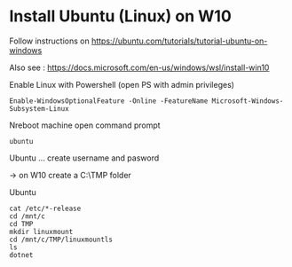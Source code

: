 # Install Ubuntu (Linux) on W10
Follow instructions on   https://ubuntu.com/tutorials/tutorial-ubuntu-on-windows

Also see : https://docs.microsoft.com/en-us/windows/wsl/install-win10

Enable Linux with Powershell (open PS with admin privileges)

	Enable-WindowsOptionalFeature -Online -FeatureName Microsoft-Windows-Subsystem-Linux


Nreboot machine
open command prompt

	ubuntu
Ubuntu ... create username and pasword

-> on W10 create a C:\TMP folder

Ubuntu

    cat /etc/*-release
    cd /mnt/c
    cd TMP
    mkdir linuxmount
    cd /mnt/c/TMP/linuxmountls    
    ls
    dotnet
    
<!--stackedit_data:
eyJoaXN0b3J5IjpbLTEzMDc3NjkyOCw3ODcxMzY2MjRdfQ==
-->